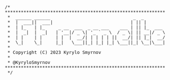<pre>
/*
*******************************************************************
 *	______ ______                               _  _             _ 
 *	|  ___||  ___|                             | || |           | |
 *	| |_   | |_     _ __  ___  _ __ ___    ___ | || |_  ___   __| |
 *	|  _|  |  _|   | '__|/ _ \| '_ ` _ \  / _ \| || __|/ _ \ / _` |
 *	| |    | |     | |  |  __/| | | | | ||  __/| || |_|  __/| (_| |
 *	\_|    \_|     |_|   \___||_| |_| |_| \___||_| \__|\___| \__,_|
 *															   
 * Copyright (C) 2023 Kyrylo Smyrnov
 * 
 * @KyryloSmyrnov
*******************************************************************
 */
 </pre>